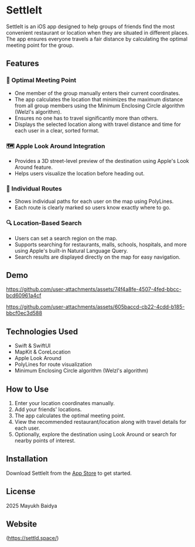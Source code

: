 # SettleIt

SettleIt is an iOS app designed to help groups of friends find the most convenient restaurant or location when they are situated in different places. The app ensures everyone travels a fair distance by calculating the optimal meeting point for the group.

## Features

### 📍 Optimal Meeting Point
* One member of the group manually enters their current coordinates.
* The app calculates the location that minimizes the maximum distance from all group members using the Minimum Enclosing Circle algorithm (Welzl's algorithm).
* Ensures no one has to travel significantly more than others.
* Displays the selected location along with travel distance and time for each user in a clear, sorted format.

### 🗺️ Apple Look Around Integration
* Provides a 3D street-level preview of the destination using Apple's Look Around feature.
* Helps users visualize the location before heading out.

### 🚗 Individual Routes
* Shows individual paths for each user on the map using PolyLines.
* Each route is clearly marked so users know exactly where to go.

### 🔍 Location-Based Search
* Users can set a search region on the map.
* Supports searching for restaurants, malls, schools, hospitals, and more using Apple's built-in Natural Language Query.
* Search results are displayed directly on the map for easy navigation.

## Demo



https://github.com/user-attachments/assets/74f4a8fe-4507-4fed-bbcc-bcd60961a4cf


https://github.com/user-attachments/assets/605baccd-cb22-4cdd-b185-bbcf0ec3d588




## Technologies Used

* Swift & SwiftUI
* MapKit & CoreLocation
* Apple Look Around
* PolyLines for route visualization
* Minimum Enclosing Circle algorithm (Welzl's algorithm)

## How to Use

1. Enter your location coordinates manually.
2. Add your friends' locations.
3. The app calculates the optimal meeting point.
4. View the recommended restaurant/location along with travel details for each user.
5. Optionally, explore the destination using Look Around or search for nearby points of interest.

## Installation

Download SettleIt from the [App Store](https://apps.apple.com/us/app/settld-group-restaurant-finder/id6748634598?platform=iphone) to get started.

## License

2025 Mayukh Baidya

## Website

(https://settld.space/)
